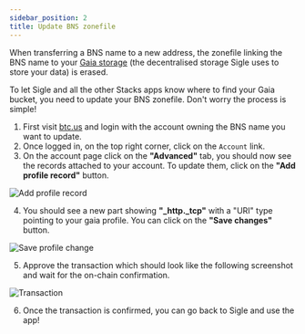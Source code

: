 ```yaml
---
sidebar_position: 2
title: Update BNS zonefile
---
```


When transferring a BNS name to a new address, the zonefile linking the BNS name to your [Gaia storage](https://docs.stacks.co/gaia/overview) (the decentralised storage Sigle uses to store your data) is erased.

To let Sigle and all the other Stacks apps know where to find your Gaia bucket, you need to update your BNS zonefile. Don't worry the process is simple!

1. First visit [btc.us](https://btc.us/) and login with the account owning the BNS name you want to update.
2. Once logged in, on the top right corner, click on the `Account` link.
3. On the account page click on the **"Advanced"** tab, you should now see the records attached to your account. To update them, click on the **"Add profile record"** button.

![Add profile record](/img/docs/guides/update-bns-zonfile-add-profile.png)

4. You should see a new part showing **"\_http.\_tcp"** with a "URI" type pointing to your gaia profile. You can click on the **"Save changes"** button.

![Save profile change](/img/docs/guides/update-bns-zonfile-save.png)

5. Approve the transaction which should look like the following screenshot and wait for the on-chain confirmation.

![Transaction](/img/docs/guides/update-bns-zonfile-tx.png)

6. Once the transaction is confirmed, you can go back to Sigle and use the app!
